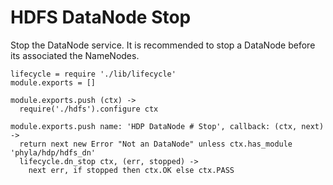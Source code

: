 
# HDFS DataNode Stop

Stop the DataNode service. It is recommended to stop a DataNode before its 
associated the NameNodes.

    lifecycle = require './lib/lifecycle'
    module.exports = []

    module.exports.push (ctx) ->
      require('./hdfs').configure ctx

    module.exports.push name: 'HDP DataNode # Stop', callback: (ctx, next) ->
      return next new Error "Not an DataNode" unless ctx.has_module 'phyla/hdp/hdfs_dn'
      lifecycle.dn_stop ctx, (err, stopped) ->
        next err, if stopped then ctx.OK else ctx.PASS